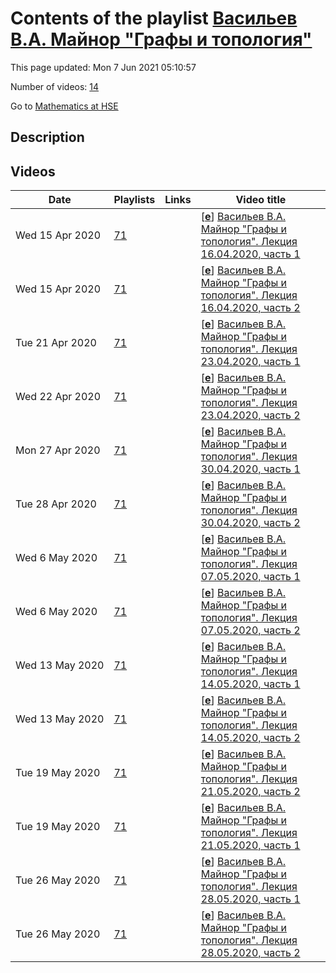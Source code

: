 # Contents of the playlist [Васильев В.А. Майнор "Графы и топология"](https://www.youtube.com/playlist?list=PLq3E5oubNNoACKJqssGG9eKgDx5axteV8)

This page updated: Mon 7 Jun 2021 05:10:57

Number of videos: [14](#videos)

Go to [Mathematics at HSE](../README.md)

## Description



## Videos

|Date|Playlists|Links|Video title|
|---|---|---|---|
| Wed&nbsp;15&nbsp;Apr&nbsp;2020 | [71](../playlists/71 "Васильев В.А. Майнор &#34;Графы и топология&#34;") |  | [[**e**](https://studio.youtube.com/video/pRYaonD2V4o/edit "Edit")] [Васильев В.А. Майнор &#34;Графы и топология&#34;. Лекция 16.04.2020, часть 1](https://www.youtube.com/watch?v=pRYaonD2V4o&list=PLq3E5oubNNoACKJqssGG9eKgDx5axteV8) |
| Wed&nbsp;15&nbsp;Apr&nbsp;2020 | [71](../playlists/71 "Васильев В.А. Майнор &#34;Графы и топология&#34;") |  | [[**e**](https://studio.youtube.com/video/5nz9O6x7-Xo/edit "Edit")] [Васильев В.А. Майнор &#34;Графы и топология&#34;. Лекция 16.04.2020, часть 2](https://www.youtube.com/watch?v=5nz9O6x7-Xo&list=PLq3E5oubNNoACKJqssGG9eKgDx5axteV8) |
| Tue&nbsp;21&nbsp;Apr&nbsp;2020 | [71](../playlists/71 "Васильев В.А. Майнор &#34;Графы и топология&#34;") |  | [[**e**](https://studio.youtube.com/video/b8n4Vqr6NBo/edit "Edit")] [Васильев В.А. Майнор &#34;Графы и топология&#34;. Лекция 23.04.2020, часть 1](https://www.youtube.com/watch?v=b8n4Vqr6NBo&list=PLq3E5oubNNoACKJqssGG9eKgDx5axteV8) |
| Wed&nbsp;22&nbsp;Apr&nbsp;2020 | [71](../playlists/71 "Васильев В.А. Майнор &#34;Графы и топология&#34;") |  | [[**e**](https://studio.youtube.com/video/ZhAZA2zU1ac/edit "Edit")] [Васильев В.А. Майнор &#34;Графы и топология&#34;. Лекция 23.04.2020, часть 2](https://www.youtube.com/watch?v=ZhAZA2zU1ac&list=PLq3E5oubNNoACKJqssGG9eKgDx5axteV8) |
| Mon&nbsp;27&nbsp;Apr&nbsp;2020 | [71](../playlists/71 "Васильев В.А. Майнор &#34;Графы и топология&#34;") |  | [[**e**](https://studio.youtube.com/video/Lk31FzglfZw/edit "Edit")] [Васильев В.А. Майнор &#34;Графы и топология&#34;. Лекция 30.04.2020, часть 1](https://www.youtube.com/watch?v=Lk31FzglfZw&list=PLq3E5oubNNoACKJqssGG9eKgDx5axteV8) |
| Tue&nbsp;28&nbsp;Apr&nbsp;2020 | [71](../playlists/71 "Васильев В.А. Майнор &#34;Графы и топология&#34;") |  | [[**e**](https://studio.youtube.com/video/kWVfClP9DMI/edit "Edit")] [Васильев В.А. Майнор &#34;Графы и топология&#34;. Лекция 30.04.2020, часть 2](https://www.youtube.com/watch?v=kWVfClP9DMI&list=PLq3E5oubNNoACKJqssGG9eKgDx5axteV8) |
| Wed&nbsp;6&nbsp;May&nbsp;2020 | [71](../playlists/71 "Васильев В.А. Майнор &#34;Графы и топология&#34;") |  | [[**e**](https://studio.youtube.com/video/eHND92GGHT0/edit "Edit")] [Васильев В.А. Майнор &#34;Графы и топология&#34;. Лекция 07.05.2020, часть 1](https://www.youtube.com/watch?v=eHND92GGHT0&list=PLq3E5oubNNoACKJqssGG9eKgDx5axteV8) |
| Wed&nbsp;6&nbsp;May&nbsp;2020 | [71](../playlists/71 "Васильев В.А. Майнор &#34;Графы и топология&#34;") |  | [[**e**](https://studio.youtube.com/video/DPOGDnxGxpc/edit "Edit")] [Васильев В.А. Майнор &#34;Графы и топология&#34;. Лекция 07.05.2020, часть 2](https://www.youtube.com/watch?v=DPOGDnxGxpc&list=PLq3E5oubNNoACKJqssGG9eKgDx5axteV8) |
| Wed&nbsp;13&nbsp;May&nbsp;2020 | [71](../playlists/71 "Васильев В.А. Майнор &#34;Графы и топология&#34;") |  | [[**e**](https://studio.youtube.com/video/f8IhvU3Q_5Y/edit "Edit")] [Васильев В.А. Майнор &#34;Графы и топология&#34;. Лекция 14.05.2020, часть 1](https://www.youtube.com/watch?v=f8IhvU3Q_5Y&list=PLq3E5oubNNoACKJqssGG9eKgDx5axteV8) |
| Wed&nbsp;13&nbsp;May&nbsp;2020 | [71](../playlists/71 "Васильев В.А. Майнор &#34;Графы и топология&#34;") |  | [[**e**](https://studio.youtube.com/video/t2W_LosnUTA/edit "Edit")] [Васильев В.А. Майнор &#34;Графы и топология&#34;. Лекция 14.05.2020, часть 2](https://www.youtube.com/watch?v=t2W_LosnUTA&list=PLq3E5oubNNoACKJqssGG9eKgDx5axteV8) |
| Tue&nbsp;19&nbsp;May&nbsp;2020 | [71](../playlists/71 "Васильев В.А. Майнор &#34;Графы и топология&#34;") |  | [[**e**](https://studio.youtube.com/video/bTooC_UO38o/edit "Edit")] [Васильев В.А. Майнор &#34;Графы и топология&#34;. Лекция 21.05.2020, часть 2](https://www.youtube.com/watch?v=bTooC_UO38o&list=PLq3E5oubNNoACKJqssGG9eKgDx5axteV8) |
| Tue&nbsp;19&nbsp;May&nbsp;2020 | [71](../playlists/71 "Васильев В.А. Майнор &#34;Графы и топология&#34;") |  | [[**e**](https://studio.youtube.com/video/6dJf6K7Vvtc/edit "Edit")] [Васильев В.А. Майнор &#34;Графы и топология&#34;. Лекция 21.05.2020, часть 1](https://www.youtube.com/watch?v=6dJf6K7Vvtc&list=PLq3E5oubNNoACKJqssGG9eKgDx5axteV8) |
| Tue&nbsp;26&nbsp;May&nbsp;2020 | [71](../playlists/71 "Васильев В.А. Майнор &#34;Графы и топология&#34;") |  | [[**e**](https://studio.youtube.com/video/6302q5o3Ri4/edit "Edit")] [Васильев В.А. Майнор &#34;Графы и топология&#34;. Лекция 28.05.2020, часть 1](https://www.youtube.com/watch?v=6302q5o3Ri4&list=PLq3E5oubNNoACKJqssGG9eKgDx5axteV8) |
| Tue&nbsp;26&nbsp;May&nbsp;2020 | [71](../playlists/71 "Васильев В.А. Майнор &#34;Графы и топология&#34;") |  | [[**e**](https://studio.youtube.com/video/rYt3jxISkxo/edit "Edit")] [Васильев В.А. Майнор &#34;Графы и топология&#34;. Лекция 28.05.2020, часть 2](https://www.youtube.com/watch?v=rYt3jxISkxo&list=PLq3E5oubNNoACKJqssGG9eKgDx5axteV8) |
